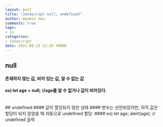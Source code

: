 ```yaml
---
layout: post
title: "Javascript null, undefined"
author: Hyemin Seo
comments: true
tags:
- js
categories:
- Javascript
date: 2021-09-23 22:39 +0900
---
```


## null
#### 존재하지 않는 값, 비어 있는 값, 알 수 없는 값
#### ex) let age = null; //age를 알 수 없거나 값이 비어있다.
<br/>
## undefined
#### 값이 할당되지 않은 상태
#### 변수는 선언되었지만, 아직 값은 할당이 되지 않았을 때 자동으로 undefined 할당.
#### ex) let age;  alert(age); // undefined 출력
